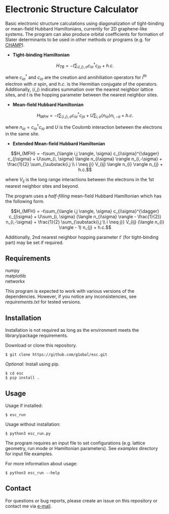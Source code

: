 # Electronic Structure Calculator

Basic electronic structure calculations using diagonalization of tight-binding
or mean-field Hubbard Hamiltonians, currently for 2D graphene-like systems.
The program can also produce orbital coefficients for formation of Slater 
determinants to be used in other methods or programs (e.g. for 
[CHAMP](https://github.com/g1obal/CHAMP)).

- **Tight-binding Hamiltonian**
```math
H_{TB} = -t\sum_{\langle i,j \rangle,\sigma} 
c_{i\sigma}^{\dagger} c_{j\sigma} + h.c.
```
where $c_{i\sigma}^{\dagger}$ and $c_{i\sigma}$ are the creation and 
annihiliation operators for $i^{\textrm{th}}$ electron with $\sigma$ spin, and 
$h.c.$ is the Hermitian conjugate of the operators. Additionally, 
$\langle i,j \rangle$ indicates summation over the nearest neighbor lattice
sites, and $t$ is the hopping parameter between the nearest neighbor sites.

- **Mean-field Hubbard Hamiltonian**
```math
H_{MFH} = -t\sum_{\langle i,j \rangle, \sigma} 
c_{i\sigma}^{\dagger} c_{j\sigma}
+ U\sum_{i, \sigma} \langle n_{i\sigma} \rangle n_{i,-\sigma} + h.c.
```
where $n_{i\sigma} = c_{i\sigma}^{\dagger} c_{i\sigma}$ and $U$ is the Coulomb
interaction between the electrons in the same site. 

- **Extended Mean-field Hubbard Hamiltonian**
```math
H_{MFH} = -t\sum_{\langle i,j \rangle, \sigma} 
c_{i\sigma}^{\dagger} c_{j\sigma}
+ U\sum_{i, \sigma} \langle n_{i\sigma} \rangle n_{i,-\sigma}
+ \frac{1}{2} \sum_{\substack{i,j \\ i \neq j}} V_{ij} 
\langle n_{i} \rangle n_{j} + h.c.
```
where $V_{ij}$ is the long range interactions between the electrons in the 1st
nearest neighbor sites and beyond.

The program uses a *half-filling* mean-field Hubbard Hamiltonian which has the
following form.
```math
H_{MFH} = -t\sum_{\langle i,j \rangle, \sigma} 
c_{i\sigma}^{\dagger} c_{j\sigma}
+ U\sum_{i, \sigma} (\langle n_{i\sigma} \rangle - \frac{1}{2}) n_{i,-\sigma}
+ \frac{1}{2} \sum_{\substack{i,j \\ i \neq j}} V_{ij} 
(\langle n_{i} \rangle - 1) n_{j} + h.c.
```
Additionally, 2nd nearest neighbor hopping parameter $t'$ (for tight-binding
part) may be set if required. 

## Requirements
numpy <br />
matplotlib <br />
networkx <br />

This program is expected to work with various versions of the dependencies. 
However, if you notice any inconsistencies, see *requirements.txt* for tested
versions.

## Installation
Installation is not required as long as the environment meets the 
library/package requirements.

Download or clone this repository.
```
$ git clone https://github.com/g1obal/esc.git
```

*Optional:* Install using pip.
```
$ cd esc
$ pip install .
```

## Usage
Usage if installed:
```
$ esc_run
```

Usage without installation:
```
$ python3 esc_run.py
```

The program requires an input file to set configurations (e.g. lattice geometry,
run mode or Hamiltonian parameters). See *examples* directory for input file
examples.

For more information about usage:
```
$ python3 esc_run --help
```

## Contact
For questions or bug reports, please create an issue on this repository or 
contact me via [e-mail](mailto:gooztarhan@gmail.com).
